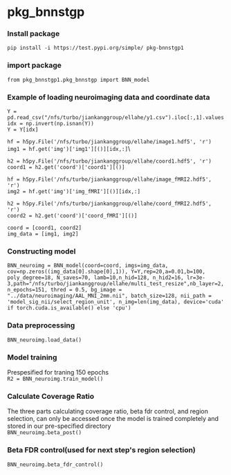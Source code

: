 # pkg_bnnstgp

### Install package
`pip install -i https://test.pypi.org/simple/ pkg-bnnstgp1`

### import package
`from pkg_bnnstgp1.pkg_bnnstgp import BNN_model`

### Example of loading neuroimaging data and coordinate data
`Y = pd.read_csv("/nfs/turbo/jiankanggroup/ellahe/y1.csv").iloc[:,1].values`\
`idx = np.invert(np.isnan(Y))`\
`Y = Y[idx]`

`hf = h5py.File('/nfs/turbo/jiankanggroup/ellahe/image1.hdf5', 'r')`\
`img1 = hf.get('img')['img1'][()][idx,:]`\

`h2 = h5py.File('/nfs/turbo/jiankanggroup/ellahe/coord1.hdf5', 'r')`\
`coord1 = h2.get('coord')['coord1'][()]`

`hf = h5py.File('/nfs/turbo/jiankanggroup/ellahe/image_fMRI2.hdf5', 'r')`\
`img2 = hf.get('img')['img_fMRI'][()][idx,:]`

`h2 = h5py.File('/nfs/turbo/jiankanggroup/ellahe/coord_fMRI2.hdf5', 'r')`\
`coord2 = h2.get('coord')['coord_fMRI'][()]`

`coord = [coord1, coord2]`\
`img_data = [img1, img2]`

### Constructing model
`BNN_neuroimg = BNN_model(coord=coord, imgs=img_data, cov=np.zeros((img_data[0].shape[0],1)),
                         Y=Y,rep=20,a=0.01,b=100, poly_degree=18, N_saves=70,
                         lamb=10,n_hid=128, n_hid2=16, lr=3e-3,path="/nfs/turbo/jiankanggroup/ellahe/multi_test_resize",nb_layer=2, n_epochs=151,
                        thred = 0.5, bg_image = "../data/neuroimaging/AAL_MNI_2mm.nii", batch_size=128,
                        nii_path = 'model_sig_nii/select_region_unit', n_img=len(img_data),
                        device='cuda' if torch.cuda.is_available() else 'cpu')`

### Data preprocessing
`BNN_neuroimg.load_data()`

### Model training 
Prespesified for traning 150 epochs\
`R2 = BNN_neuroimg.train_model()`

### Calculate Coverage Ratio
The three parts calculating coverage ratio, beta fdr control, and region selection, can only be accessed once the model is trained completely and stored in our pre-specified directory\
`BNN_neuroimg.beta_post()`

### Beta FDR control(used for next step's region selection)
`BNN_neuroimg.beta_fdr_control()`

                        
